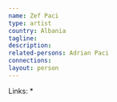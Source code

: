 ```yaml
---
name: Zef Paci
type: artist
country: Albania
tagline:
description:
related-persons: Adrian Paci
connections:
layout: person
---
```

Links:
*
